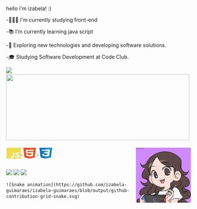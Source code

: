 hello i'm izabela! :)

-👩🏼‍💻 I'm currently studying front-end

-📚 I’m currently learning java script

-🤔 Exploring new technologies and developing software solutions.

-🎓 Studying Software Development at Code Club.



<div>
  <a href="https://github.com/izabela-guimaraes">
  <img height="180em" src="https://github-readme-stats.vercel.app/api?username=izabela-guimaraes&show_icons=true&theme=dracula&include_all_commits=true&count_private=true"/>
  <img height="180em" width="500em" src="https://github-readme-stats.vercel.app/api/top-langs/?username=izabela-guimaraes&layout=compact&langs_count=7&theme=dracula"/>
</div>
<div style="display: inline_block"><br>
  <img align="center" alt="Rafa-Js" height="30" width="40" src="https://raw.githubusercontent.com/devicons/devicon/master/icons/javascript/javascript-plain.svg">
  <img align="center" alt="Rafa-HTML" height="30" width="40" src="https://raw.githubusercontent.com/devicons/devicon/master/icons/html5/html5-original.svg">
  <img align="center" alt="Rafa-CSS" height="30" width="40" src="https://raw.githubusercontent.com/devicons/devicon/master/icons/css3/css3-original.svg">
  <img align="right"  height="150em" alt="my animation" src="download20210901182509.png">
</div>
  
  ##
 
<div> 
  <a href="https://instagram.com/izabelagns" target="_blank"><img src="https://img.shields.io/badge/-Instagram-%23E4405F?style=for-the-badge&logo=instagram&logoColor=white" target="_blank"></a>
 <a href="https://discord.gg/iza#2054" target="_blank"><img src="https://img.shields.io/badge/Discord-7289DA?style=for-the-badge&logo=discord&logoColor=white" target="_blank"></a> 
  <a href = "mailto:izabela.guimaraes.nascimento@gmail.com"><img src="https://img.shields.io/badge/-Gmail-%23333?style=for-the-badge&logo=gmail&logoColor=white" target="_blank"></a>
  
 
    ![Snake animation](https://github.com/izabela-guimaraes/izabela-guimaraes/blob/output/github-contribution-grid-snake.svg)
  
</div>
